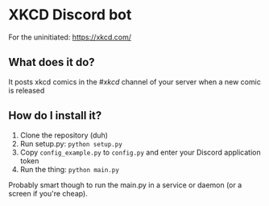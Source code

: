 # XKCD Discord bot
For the uninitiated: https://xkcd.com/
## What does it do?
It posts xkcd comics in the *#xkcd* channel of your server when a new comic is released

## How do I install it?
1. Clone the repository (duh)
2. Run setup.py: `python setup.py`
3. Copy `config_example.py` to `config.py` and enter your Discord application token
4. Run the thing: `python main.py`

Probably smart though to run the main.py in a service or daemon (or a screen if you're cheap).